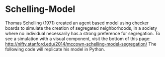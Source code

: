 # Schelling-Model
Thomas Schelling (1971) created an agent based model using checker boards to simulate the creation of segregated neighborhoods, in a society where no individual necessarily has a strong preference for segregation. To see a simulation with a visual component, visit the bottom of this page: http://nifty.stanford.edu/2014/mccown-schelling-model-segregation/ The following code will replicate his model in Python.
